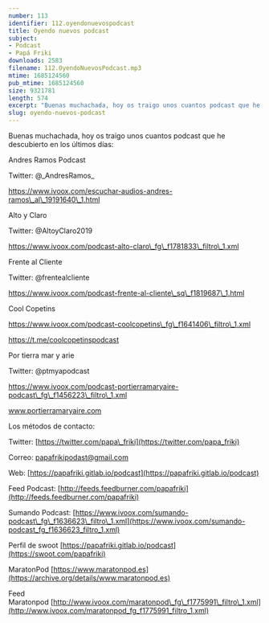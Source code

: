 ```yaml
---
number: 113
identifier: 112.oyendonuevospodcast
title: Oyendo nuevos podcast
subject:
- Podcast
- Papá Friki
downloads: 2583
filename: 112.OyendoNuevosPodcast.mp3
mtime: 1685124560
pub_mtime: 1685124560
size: 9321781
length: 574
excerpt: "Buenas muchachada, hoy os traigo unos cuantos podcast que he descubierto en los últimos días:\n\nAndres Ramos Podcast \n\nTwitter: @\\_AndresRamos\\_ \n\nhttps://www.ivoox.com/escuchar-audios-andres-ramos\\_al\\_19191640\\_1.html\n\nAlto y Claro \n\nTwitter: @AltoyClaro2019  \n\nhttps://www.ivoox.com/podcast-alto-claro\\_fg\\_f1781833\\_filtro\\_1.xml \n\nFrente al Cliente \n\nTwitter: @frentealcliente\n\nhttps://www.ivoox.com/podcast-frente-al-cliente\\_sq\\_f1819687\\_1.html   \n\nCool Copetins \n\nhttps://www.ivoox.com/podcast-coolcopetins\\_fg\\_f1641406\\_filtro\\_1.xml\n\nhttps://t.me/coolcopetinspodcast  \n\nPor tierra mar y arie \n\nTwitter: @ptmyapodcast   \n\nhttps://www.ivoox.com/podcast-portierramaryaire-podcast\\_fg\\_f1456223\\_filtro\\_1.xml\n\nwww.portierramaryaire.com   \n\nLos métodos de contacto:  \n\nTwitter: [https://twitter.com/papa\\_friki](https://twitter.com/papa_friki)\n\nCorreo: [papafrikipodast@gmail.com](https://archive.org/details/papafrikipodast@gmail.com)\n\nWeb: [https://papafriki.gitlab.io/podcast](https://papafriki.gitlab.io/podcast)\n\nFeed Podcast: [http://feeds.feedburner.com/"
slug: oyendo-nuevos-podcast
---
```

Buenas muchachada, hoy os traigo unos cuantos podcast que he descubierto en los últimos días:

Andres Ramos Podcast

Twitter: @\_AndresRamos\_

https://www.ivoox.com/escuchar-audios-andres-ramos\_al\_19191640\_1.html

Alto y Claro

Twitter: @AltoyClaro2019

https://www.ivoox.com/podcast-alto-claro\_fg\_f1781833\_filtro\_1.xml

Frente al Cliente

Twitter: @frentealcliente

https://www.ivoox.com/podcast-frente-al-cliente\_sq\_f1819687\_1.html

Cool Copetins

https://www.ivoox.com/podcast-coolcopetins\_fg\_f1641406\_filtro\_1.xml

https://t.me/coolcopetinspodcast

Por tierra mar y arie

Twitter: @ptmyapodcast

https://www.ivoox.com/podcast-portierramaryaire-podcast\_fg\_f1456223\_filtro\_1.xml

www.portierramaryaire.com

Los métodos de contacto:

Twitter: [https://twitter.com/papa\_friki](https://twitter.com/papa_friki)

Correo: [papafrikipodast@gmail.com](https://archive.org/details/papafrikipodast@gmail.com)

Web: [https://papafriki.gitlab.io/podcast](https://papafriki.gitlab.io/podcast)

Feed Podcast: [http://feeds.feedburner.com/papafriki](http://feeds.feedburner.com/papafriki)

Sumando Podcast: [https://www.ivoox.com/sumando-podcast\_fg\_f1636623\_filtro\_1.xml](https://www.ivoox.com/sumando-podcast_fg_f1636623_filtro_1.xml)

Perfil de swoot [https://papafriki.gitlab.io/podcast](https://swoot.com/papafriki)

MaratonPod [https://www.maratonpod.es](https://archive.org/details/www.maratonpod.es)

Feed Maratonpod [http://www.ivoox.com/maratonpod\_fg\_f1775991\_filtro\_1.xml](http://www.ivoox.com/maratonpod_fg_f1775991_filtro_1.xml)